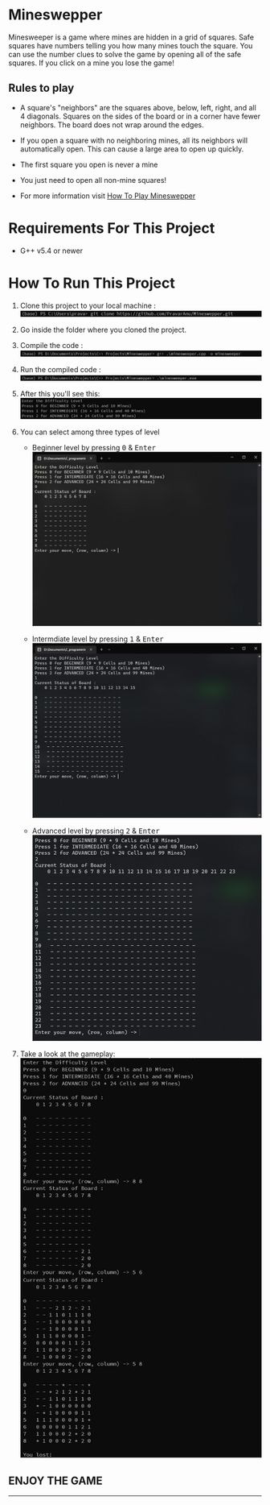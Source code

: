 # Mineswepper
<p>
    Minesweeper is a game where mines are hidden in a grid of squares. Safe squares have numbers telling you how many mines touch the square. You can use the number clues to solve the game by opening all of the safe squares. If you click on a mine you lose the game!
</p>

## Rules to play
- A square's "neighbors" are the squares above, below, left, right, and all 4 diagonals. Squares on the sides of the board or in a corner have fewer neighbors. The board does not wrap around the edges.

- If you open a square with no neighboring mines, all its neighbors will automatically open. This can cause a large area to open up quickly.

- The first square you open is never a mine

- You just need to open all non-mine squares!

- For more information visit [How To Play Mineswepper](https://minesweepergame.com/strategy/how-to-play-minesweeper.php)

# Requirements For This Project
- G++ v5.4 or newer

# How To Run This Project
1. Clone this project to your local machine :
    ![Cloning the project](./images/cloning-the-project.jpg)

2. Go inside the folder where you cloned the project.

3. Compile the code :
    ![Compiling the code using compiler](./images/compiling.jpg)

4. Run the compiled code :
    ![Running the compiled code](./images/running.jpg)

5. After this you'll see this:
    ![Select level](./images/difficulty-level.jpg)

6. You can select among three types of level
    - Beginner level by pressing <kbd>0</kbd> & <kbd>Enter</kbd> ![Beginner Level](./images/Mineswepper(Beginner).jpg)
    
    - Intermdiate level by pressing <kbd>1</kbd> & <kbd>Enter</kbd> ![Intermediate Level](./images/Mineswepper(Intermediate).jpg)

    - Advanced level by pressing <kbd>2</kbd> & <kbd>Enter</kbd> ![Advance Level](./images/Mineswepper(Advanced).jpg)

7. Take a look at the gameplay: 
    ![Gameplay](./images/Mineswepper-Gameplay.jpg)

## ENJOY THE GAME
---